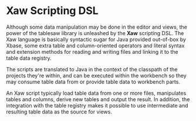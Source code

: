 # Xaw Scripting DSL

Although some data manipulation may be done in the editor and views, the power of the tablesaw library is unleashed by the **Xaw** scripting DSL. The Xaw language is basically syntactic sugar for Java provided out-of-box by Xbase, some extra table and column-oriented operators and literal syntax and extension methods for reading and writing files and linking it to the table data registry.

The scripts are translated to Java in the context of the classpath of the projects they're within, and can be executed within the workbench so they may consume table data from or provide table data to workbench parts.

An Xaw script typically load table data from one or more files, manipulates tables and columns, derive new tables and output the result. In addition, the integration with the table registry makes it possible to use intermediate and resulting table data as the source for views.
